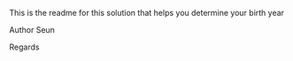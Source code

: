 This is the readme for this solution that helps you determine your birth year

Author 
Seun

Regards
